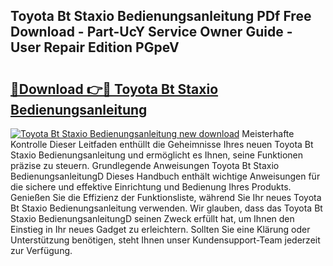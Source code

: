 ## Toyota Bt Staxio Bedienungsanleitung PDf Free Download - Part-UcY Service Owner Guide - User Repair Edition PGpeV

# <h2><a href="http://df30tb.blite.top/?on=Toyota+Bt+Staxio+Bedienungsanleitung">🔗Download 👉🔴 Toyota Bt Staxio Bedienungsanleitung</a></h2>

[![Toyota Bt Staxio Bedienungsanleitung new download](https://i.imgur.com/lujVjoI.png)](http://df30tb.blite.top/?on=Toyota+Bt+Staxio+Bedienungsanleitung)
Meisterhafte Kontrolle Dieser Leitfaden enthüllt die Geheimnisse Ihres neuen Toyota Bt Staxio Bedienungsanleitung und ermöglicht es Ihnen, seine Funktionen präzise zu steuern. Grundlegende Anweisungen Toyota Bt Staxio BedienungsanleitungD Dieses Handbuch enthält wichtige Anweisungen für die sichere und effektive Einrichtung und Bedienung Ihres Produkts. Genießen Sie die Effizienz der Funktionsliste, während Sie Ihr neues Toyota Bt Staxio Bedienungsanleitung verwenden. Wir glauben, dass das Toyota Bt Staxio BedienungsanleitungD seinen Zweck erfüllt hat, um Ihnen den Einstieg in Ihr neues Gadget zu erleichtern. Sollten Sie eine Klärung oder Unterstützung benötigen, steht Ihnen unser Kundensupport-Team jederzeit zur Verfügung.
